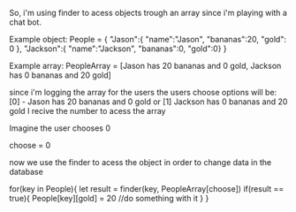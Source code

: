 So, i'm using finder to acess objects trough an array since i'm playing with a chat bot.

Example object:
People = {
  "Jason":{ 
    "name":"Jason", 
    "bananas":20, 
    "gold": 0
    },
   "Jackson":{
   "name":"Jackson",
   "bananas":0,
   "gold":0}
   }      

Example array: PeopleArray = [Jason has 20 bananas and 0 gold, Jackson has 0 bananas and 20 gold]

since i'm logging the array for the users the users choose options will be: 
[0] - Jason has 20 bananas and 0 gold 
or 
[1] Jackson has 0 bananas and 20 gold
I recive the number to acess the array

Imagine the user chooses 0

choose = 0

now we use the finder to acess the object in order to change data in the database

for(key in People){
  let result = finder(key, PeopleArray[choose])
  if(result == true){
    People[key][gold] = 20
    //do something with it
  }
}
